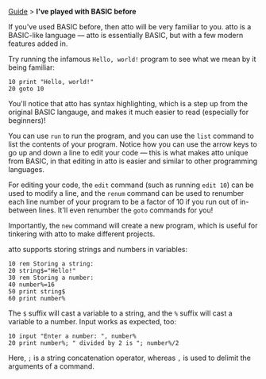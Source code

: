 [Guide](javascript:visitDocumentation('docs/index.md');) > **I've played with BASIC before**

If you've used BASIC before, then atto will be very familiar to you. atto is a BASIC-like language — atto is essentially BASIC, but with a few modern features added in.

Try running the infamous `Hello, world!` program to see what we mean by it being familiar:

```
10 print "Hello, world!"
20 goto 10
```

You'll notice that atto has syntax highlighting, which is a step up from the original BASIC langauge, and makes it much easier to read (especially for beginners)!

You can use `run` to run the program, and you can use the `list` command to list the contents of your program. Notice how you can use the arrow keys to go up and down a line to edit your code — this is what makes atto unique from BASIC, in that editing in atto is easier and similar to other programming languages.

For editing your code, the `edit` command (such as running `edit 10`) can be used to modify a line, and the `renum` command can be used to renumber each line number of your program to be a factor of 10 if you run out of in-between lines. It'll even renumber the `goto` commands for you!

Importantly, the `new` command will create a new program, which is useful for tinkering with atto to make different projects.

atto supports storing strings and numbers in variables:

```
10 rem Storing a string:
20 string$="Hello!"
30 rem Storing a number:
40 number%=16
50 print string$
60 print number%
```

The `$` suffix will cast a variable to a string, and the `%` suffix will cast a variable to a number. Input works as expected, too:

```
10 input "Enter a number: ", number%
20 print number%; " divided by 2 is "; number%/2
```

Here, `;` is a string concatenation operator, whereas `,` is used to delimit the arguments of a command.